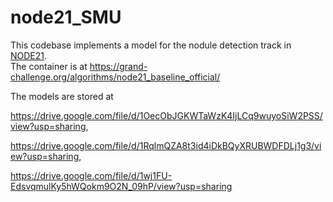 # node21_SMU
This codebase implements a model for the nodule detection track in [NODE21](https://node21.grand-challenge.org/).  
The container is at https://grand-challenge.org/algorithms/node21_baseline_official/

The models are stored at

https://drive.google.com/file/d/1OecObJGKWTaWzK4IjLCq9wuyoSiW2PSS/view?usp=sharing, 

https://drive.google.com/file/d/1RqlmQZA8t3id4iDkBQyXRUBWDFDLj1g3/view?usp=sharing,

https://drive.google.com/file/d/1wj1FU-EdsvqmulKy5hWQokm9O2N_09hP/view?usp=sharing
